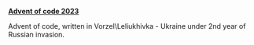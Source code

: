 [**Advent of code 2023**](https://adventofcode.com/2023)

Advent of code, written in Vorzel\Leliukhivka - Ukraine under 2nd year of Russian invasion.
